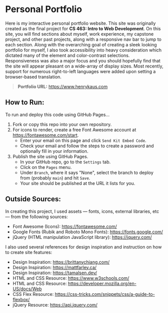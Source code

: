 # Personal Portfolio

Here is my interactive personal portfolio website. This site was originally created as the final project for **CS 463: Intro to Web Development**. On this site, you will find sections about myself, work experience, my capstone project, and other past projects, along with a responsive nav bar to jump to each section. Along with the overarching goal of creating a sleek looking portfolio for myself, I also took accessibility into heavy consideration which dictated many of the element and color-contrast selections. Responsiveness was also a major focus and you should hopefully find that the site will appear pleasant on a wide-array of display sizes. Most recently, support for numerous right-to-left languages were added upon setting a browser-based translation.

> **Portfolio URL:** https://www.henrykaus.com

## How to Run:

To run and deploy this code using GitHub Pages...

1. Fork or copy this repo into your own repository.
2. For icons to render, create a free Font Awesome account at https://fontawesome.com/start.
   - Enter your email on this page and click `Send Kit Embed Code`.
   - Check your email and follow the steps to create a password and optionally fill in your information.
3. Publish the site using GitHub Pages.
   - In your GitHub repo, go to the `Settings` tab.
   - Click on the `Pages` menu.
   - Under `Branch`, where it says "None", select the branch to deploy from (probably `main`) and hit `Save`.
   - Your site should be published at the URL it lists for you.

## Outside Sources:

In creating this project, I used assets — fonts, icons, external libraries, etc — from the following sources:

- Font Awesome (Icons): https://fontawesome.com/
- Google Fonts (Rubik and Roboto Mono Fonts): https://fonts.google.com/
- jQuery (HTML manipulation JavaScript library): https://jquery.com/

I also used several references for design inspiration and instruction on how to create site features:

- Design Inspiration: https://brittanychiang.com/
- Design Inspiration: https://mattfarley.ca/
- Design Inspiration: https://tamalsen.dev/
- HTML and CSS Resource: https://www.w3schools.com/
- HTML and CSS Resource: https://developer.mozilla.org/en-US/docs/Web
- CSS Flex Resource: https://css-tricks.com/snippets/css/a-guide-to-flexbox/
- jQuery Resource: https://api.jquery.com/
